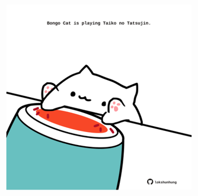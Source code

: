 <!-- built at 24/01/2023, 13:05:04 UTC -->
<p align="center">
  <img width="500" height="500" src="./ReadmeImage.svg">
</p>
